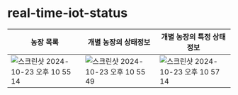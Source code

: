 # real-time-iot-status

| 농장 목록                                                                                                                                   | 개별 농장의 상태정보                                                                                                                        | 개별 농장의 특정 상태정보                                                                                                                   |
| ------------------------------------------------------------------------------------------------------------------------------------------- | ------------------------------------------------------------------------------------------------------------------------------------------- | ------------------------------------------------------------------------------------------------------------------------------------------- |
| <img alt="스크린샷 2024-10-23 오후 10 55 14" src="https://github.com/user-attachments/assets/84c5b637-af32-4afc-800b-7a8bc4b56281"> | <img alt="스크린샷 2024-10-23 오후 10 55 49" src="https://github.com/user-attachments/assets/afe91a4b-2642-4ab5-9b53-54c7285450ec"> | <img alt="스크린샷 2024-10-23 오후 10 57 14" src="https://github.com/user-attachments/assets/2d221d96-f77f-4c0f-863d-3c584b8643af"> |
